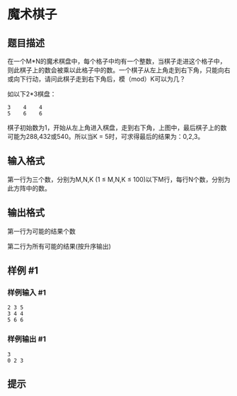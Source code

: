 # 魔术棋子

## 题目描述

在一个M\*N的魔术棋盘中，每个格子中均有一个整数，当棋子走进这个格子中，则此棋子上的数会被乘以此格子中的数。一个棋子从左上角走到右下角，只能向右或向下行动，请问此棋子走到右下角后，模（mod）K可以为几？

如以下2\*3棋盘：
```
3    4    4
5    6    6
```
棋子初始数为1，开始从左上角进入棋盘，走到右下角，上图中，最后棋子上的数可能为288,432或540。所以当K = 5时，可求得最后的结果为：0,2,3。


## 输入格式

第一行为三个数，分别为M,N,K (1 ≤ M,N,K ≤ 100)以下M行，每行N个数，分别为此方阵中的数。


## 输出格式

第一行为可能的结果个数

第二行为所有可能的结果(按升序输出)


## 样例 #1

### 样例输入 #1
```
2 3 5
3 4 4
5 6 6
```

### 样例输出 #1

```
3
0 2 3
```

## 提示


